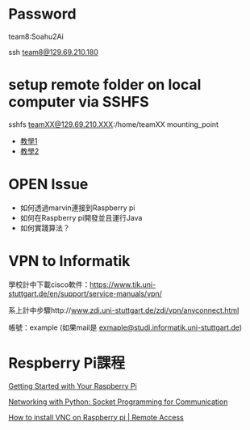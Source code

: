 # Password
team8:Soahu2Ai

ssh team8@129.69.210.180


# setup remote folder on local computer via SSHFS
sshfs teamXX@129.69.210.XXX:/home/teamXX mounting_point
- [教學1](https://medium.com/@tzhenghao/writing-remote-code-on-a-mac-with-sshfs-c62d64bf9ef9)
- [教學2](https://www.jianshu.com/p/c40d135db305)

# OPEN Issue
- 如何透過marvin連接到Raspberry pi
- 如何在Raspberry pi開發並且運行Java
- 如何實踐算法？


# VPN to Informatik 


學校計中下載cisco軟件：https://www.tik.uni-stuttgart.de/en/support/service-manuals/vpn/

系上計中步驟http://www.zdi.uni-stuttgart.de/zdi/vpn/anyconnect.html

帳號：example (如果mail是 exmaple@studi.informatik.uni-stuttgart.de)


# Respberry Pi課程
[Getting Started with Your Raspberry Pi](https://www.futurelearn.com/courses/getting-started-with-your-raspberry-pi)

[Networking with Python: Socket Programming for Communication](https://www.futurelearn.com/courses/networking-with-python-socket-programming-for-communication)

[How to install VNC on Raspberry pi | Remote Access](https://www.youtube.com/watch?v=JZ1pdVVTMrw)
